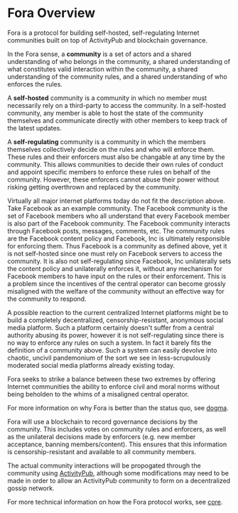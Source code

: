 # Fora Overview

Fora is a protocol for building self-hosted, self-regulating Internet communities built on top of ActivityPub and blockchain governance.

In the Fora sense, a **community** is a set of actors and a shared understanding of who belongs in the community, a shared understanding of what constitutes valid interaction within the community, a shared understanding of the community rules, and a shared understanding of who enforces the rules.

A **self-hosted** community is a community in which no member must necessarily rely on a third-party to access the community. In a self-hosted community, any member is able to host the state of the community themselves and communicate directly with other members to keep track of the latest updates.

A **self-regulating** community is a community in which the members themselves collectively decide on the rules and who will enforce them. These rules and their enforcers must also be changable at any time by the community. This allows communities to decide their own rules of conduct and appoint specific members to enforce these rules on behalf of the community. However, these enforcers cannot abuse their power without risking getting overthrown and replaced by the community.

Virtually all major internet platforms today do not fit the description above. Take Facebook as an example community. The Facebook community is the set of Facebook members who all understand that every Facebook member is also part of the Facebook community. The Facebook community interacts through Facebook posts, messages, comments, etc. The community rules are the Facebook content policy and Facebook, Inc is ultimately responsible for enforcing them. Thus Facebook is a community as defined above, yet it is not self-hosted since one must rely on Facebook servers to access the community. It is also not self-regulating since Facebook, Inc unilaterally sets the content policy and unilaterally enforces it, without any mechanism for Facebook members to have input on the rules or their enforcement. This is a problem since the incentives of the central operator can become grossly misaligned with the welfare of the community without an effective way for the community to respond.

A possible reaction to the current centralized Internet platforms might be to build a completely decentralized, censorship-resistant, anonymous social media platform. Such a platform certainly doesn't suffer from a central authority abusing its power, however it is not self-regulating since there is no way to enforce any rules on such a system. In fact it barely fits the definition of a community above. Such a system can easily devolve into chaotic, uncivil pandemonium of the sort we see in less-scrupulously moderated social media platforms already existing today.

Fora seeks to strike a balance between these two extremes by offering Internet communities the ability to enforce civil and moral norms without being beholden to the whims of a misaligned central operator.

For more information on why Fora is better than the status quo, see [dogma](./dogma).

Fora will use a blockchain to record governance decisions by the community. This includes votes on community rules and enforcers, as well as the unilateral decisions made by enforcers (e.g. new member acceptance, banning members/content). This ensures that this information is censorship-resistant and available to all community members.

The actual community interactions will be propogated through the community using [ActivityPub](https://www.w3.org/TR/activitypub/), although some modifications may need to be made in order to allow an ActivityPub community to form on a decentralized gossip network.

For more technical information on how the Fora protocol works, see [core](./core).